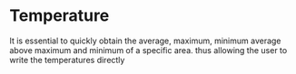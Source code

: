 # Temperature
It is essential to quickly obtain the average, maximum, minimum average above maximum and minimum of a specific area. thus allowing the user to write the temperatures directly
